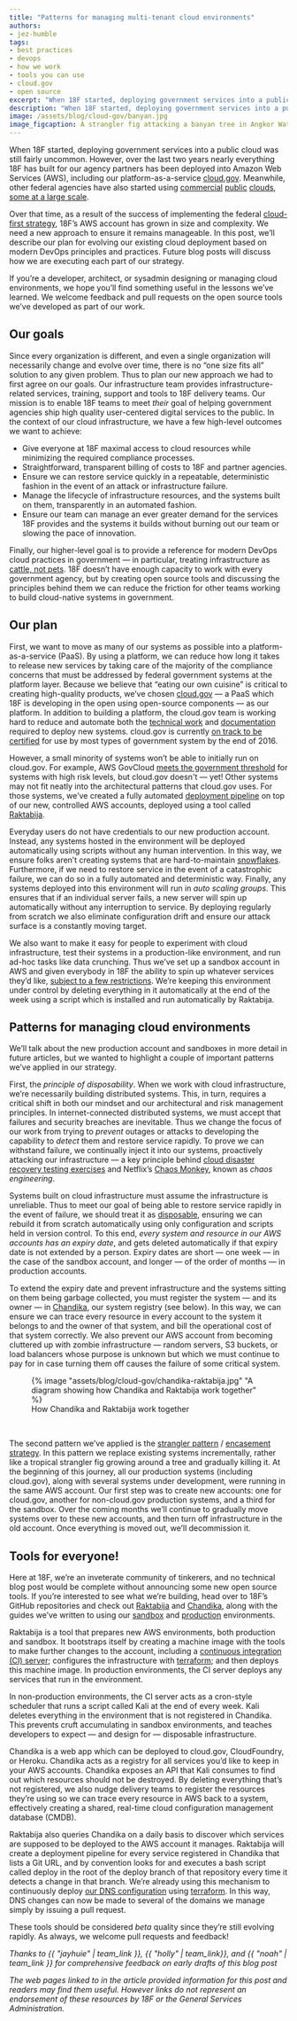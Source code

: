```yaml
---
title: "Patterns for managing multi-tenant cloud environments"
authors:
- jez-humble
tags:
- best practices
- devops
- how we work
- tools you can use
- cloud.gov
- open source
excerpt: "When 18F started, deploying government services into a public cloud was still fairly uncommon. However, everything 18F has built has been deployed into Amazon Web Services (AWS), including cloud.gov. Over that time, our AWS account has grown in size and complexity and we needed a new approach to make sure it remains manageable."
description: "When 18F started, deploying government services into a public cloud was still fairly uncommon. However, everything 18F has built has been deployed into Amazon Web Services (AWS), including cloud.gov. Over that time, our AWS account has grown in size and complexity and we needed a new approach to make sure it remains manageable."
image: /assets/blog/cloud-gov/banyan.jpg
image_figcaption: A strangler fig attacking a banyan tree in Angkor Wat. Photo by <a href="https://commons.wikimedia.org/wiki/File:Strangler_Fig_Ta_Prohm_Angkor1315.jpg">Michael Gunther</a>; CC Attribution Share-Alike
---
```

When 18F started, deploying government services into a public cloud was still fairly uncommon. However, over the last two years nearly everything 18F has built for our agency partners has been deployed into Amazon Web Services (AWS), including our platform-as-a-service [cloud.gov](https://cloud.gov/). Meanwhile, other federal agencies have also started using [commercial](https://marketplace.fedramp.gov/#/product/aws-us-eastwest?sort=productName&productNameSearch=amazon) [public](https://marketplace.fedramp.gov/#/product/azure-public-and-government-community-cloud-solution?sort=productName&productNameSearch=azure) [clouds](https://marketplace.fedramp.gov/#/product/google-services?sort=productName&productNameSearch=google), [some at a large scale](https://www.youtube.com/watch?v=Whbed3dAxiU).

Over that time, as a result of the success of implementing the federal [cloud-first strategy](https://obamawhitehouse.archives.gov/sites/default/files/omb/assets/egov_docs/federal-cloud-computing-strategy.pdf), 18F’s AWS account has grown in size and complexity. We need a new approach to ensure it remains manageable. In this post, we’ll describe our plan for evolving our existing cloud deployment based on modern DevOps principles and practices. Future blog posts will discuss how we are executing each part of our strategy.

If you’re a developer, architect, or sysadmin designing or managing cloud environments, we hope you’ll find something useful in the lessons we’ve learned. We welcome feedback and pull requests on the open source tools we’ve developed as part of our work.

Our goals
---------

Since every organization is different, and even a single organization will necessarily change and evolve over time, there is no “one size fits all” solution to any given problem. Thus to plan our new approach we had to first agree on our goals. Our infrastructure team provides infrastructure-related services, training, support and tools to 18F delivery teams. Our mission is to enable 18F teams to meet *their* goal of helping government agencies ship high quality user-centered digital services to the public. In the context of our cloud infrastructure, we have a few high-level outcomes we want to achieve:

-   Give everyone at 18F maximal access to cloud resources while minimizing the required compliance processes.
-   Straightforward, transparent billing of costs to 18F and partner agencies.
-   Ensure we can restore service quickly in a repeatable, deterministic fashion in the event of an attack or infrastructure failure.
-   Manage the lifecycle of infrastructure resources, and the systems built on them, transparently in an automated fashion.
-   Ensure our team can manage an ever greater demand for the services 18F provides and the systems it builds without burning out our team or slowing the pace of innovation.

Finally, our higher-level goal is to provide a reference for modern DevOps cloud practices in government — in particular, treating infrastructure as [cattle, not pets](https://blog.engineyard.com/2014/pets-vs-cattle). 18F doesn’t have enough capacity to work with every government agency, but by creating open source tools and discussing the principles behind them we can reduce the friction for other teams working to build cloud-native systems in government.

Our plan
--------

First, we want to move as many of our systems as possible into a platform-as-a-service (PaaS). By using a platform, we can reduce how long it takes to release new services by taking care of the majority of the compliance concerns that must be addressed by federal government systems at the platform layer. Because we believe that “eating our own cuisine” is critical to creating high-quality products, we’ve chosen [cloud.gov](https://cloud.gov/) — a PaaS which 18F is developing in the open using open-source components — as our platform. In addition to building a platform, the cloud.gov team is working hard to reduce and automate both the [technical work](https://18f.gsa.gov/2015/10/09/cloud-gov-launch/) and [documentation](https://18f.gsa.gov/2016/04/15/compliance-masonry-buildling-a-risk-management-platform/) required to deploy new systems. cloud.gov is currently [on track to be certified](https://18f.gsa.gov/2016/07/18/cloud-gov-full-steam-ahead-fedramp-assessment-process/) for use by most types of government system by the end of 2016.

However, a small minority of systems won’t be able to initially run on cloud.gov. For example, AWS GovCloud [meets the government threshold](https://marketplace.fedramp.gov/#/product/aws-govcloud/versus/aws-govcloud-high?sort=productName&productNameSearch=amazon) for systems with high risk levels, but cloud.gov doesn't — yet! Other systems may not fit neatly into the architectural patterns that cloud.gov uses. For those systems, we’ve created a fully automated [deployment pipeline](http://martinfowler.com/bliki/DeploymentPipeline.html) on top of our new, controlled AWS accounts, deployed using a tool called [Raktabija](https://github.com/18F/raktabija).

Everyday users do not have credentials to our new production account. Instead, any systems hosted in the environment will be deployed automatically using scripts without any human intervention. In this way, we ensure folks aren’t creating systems that are hard-to-maintain [snowflakes](http://martinfowler.com/bliki/SnowflakeServer.html). Furthermore, if we need to restore service in the event of a catastrophic failure, we can do so in a fully automated and deterministic way. Finally, any systems deployed into this environment will run in *auto scaling groups*. This ensures that if an individual server fails, a new server will spin up automatically without any interruption to service. By deploying regularly from scratch we also eliminate configuration drift and ensure our attack surface is a constantly moving target.

We also want to make it easy for people to experiment with cloud infrastructure, test their systems in a production-like environment, and run ad-hoc tasks like data crunching. Thus we’ve set up a sandbox account in AWS and given everybody in 18F the ability to spin up whatever services they’d like, [subject to a few restrictions](https://pages.18f.gov/before-you-ship/infrastructure/sandbox/). We’re keeping this environment under control by deleting everything in it automatically at the end of the week using a script which is installed and run automatically by Raktabija.

Patterns for managing cloud environments
----------------------------------------

We’ll talk about the new production account and sandboxes in more detail in future articles, but we wanted to highlight a couple of important patterns we’ve applied in our strategy.

First, the *principle of disposability*. When we work with cloud infrastructure, we’re necessarily building distributed systems. This, in turn, requires a critical shift in both our mindset and our architectural and risk management principles. In internet-connected distributed systems, we must accept that failures and security breaches are inevitable. Thus we change the focus of our work from trying to *prevent* outages or attacks to developing the capability to *detect* them and restore service rapidly. To prove we can withstand failure, we continually inject it into our systems, proactively attacking our infrastructure — a key principle behind [cloud disaster recovery testing exercises](http://queue.acm.org/issuedetail.cfm?issue=2367376) and Netflix’s [Chaos Monkey](http://techblog.netflix.com/2012/07/chaos-monkey-released-into-wild.html), known as *chaos engineering*.

Systems built on cloud infrastructure must assume the infrastructure is unreliable. Thus to meet our goal of being able to restore service rapidly in the event of failure, we should treat it as [disposable](http://chadfowler.com/2013/06/23/immutable-deployments.html), ensuring we can rebuild it from scratch automatically using only configuration and scripts held in version control. To this end, *every system and resource in our AWS accounts has an expiry date*, and gets deleted automatically if that expiry date is not extended by a person. Expiry dates are short — one week — in the case of the sandbox account, and longer — of the order of months — in production accounts.

To extend the expiry date and prevent infrastructure and the systems sitting on them being garbage collected, you must register the system — and its owner — in [Chandika](https://github.com/18F/chandika), our system registry (see below). In this way, we can ensure we can trace every resource in every account to the system it belongs to and the owner of that system, and bill the operational cost of that system correctly. We also prevent our AWS account from becoming cluttered up with zombie infrastructure — random servers, S3 buckets, or load balancers whose purpose is unknown but which we must continue to pay for in case turning them off causes the failure of some critical system.

<figure>
  {% image "assets/blog/cloud-gov/chandika-raktabija.jpg" "A diagram showing how Chandika and Raktabija work together" %}
  <figcaption>How Chandika and Raktabija work together</figcaption>
</figure><br>

The second pattern we’ve applied is the [strangler pattern](http://martinfowler.com/bliki/StranglerApplication.html) / [encasement strategy](https://18f.gsa.gov/2014/09/08/the-encasement-strategy-on-legacy-systems-and-the/). In this pattern we replace existing systems incrementally, rather like a tropical strangler fig growing around a tree and gradually killing it. At the beginning of this journey, all our production systems (including cloud.gov), along with several systems under development, were running in the same AWS account. Our first step was to create new accounts: one for cloud.gov, another for non-cloud.gov production systems, and a third for the sandbox. Over the coming months we’ll continue to gradually move systems over to these new accounts, and then turn off infrastructure in the old account. Once everything is moved out, we’ll decommission it.

Tools for everyone!
-------------------

Here at 18F, we’re an inveterate community of tinkerers, and no technical blog post would be complete without announcing some new open source tools. If you’re interested to see what we’re building, head over to 18F’s GitHub repositories and check out [Raktabija](https://github.com/18F/raktabija) and [Chandika](https://github.com/18F/chandika), along with the guides we’ve written to using our [sandbox](https://pages.18f.gov/before-you-ship/infrastructure/sandbox/) and [production](https://pages.18f.gov/before-you-ship/infrastructure/aws/) environments.

Raktabija is a tool that prepares new AWS environments, both production and sandbox. It bootstraps itself by creating a machine image with the tools to make further changes to the account, including a [continuous integration (CI) server](https://www.go.cd/); configures the infrastructure with [terraform](https://www.terraform.io/); and then deploys this machine image. In production environments, the CI server deploys any services that run in the environment.

In non-production environments, the CI server acts as a cron-style scheduler that runs a script called Kali at the end of every week. Kali deletes everything in the environment that is not registered in Chandika. This prevents cruft accumulating in sandbox environments, and teaches developers to expect — and design for — disposable infrastructure.

Chandika is a web app which can be deployed to cloud.gov, CloudFoundry, or Heroku. Chandika acts as a registry for all services you’d like to keep in your AWS accounts. Chandika exposes an API that Kali consumes to find out which resources should not be destroyed. By deleting everything that’s not registered, we also nudge delivery teams to register the resources they’re using so we can trace every resource in AWS back to a system, effectively creating a shared, real-time cloud configuration management database (CMDB).

Raktabija also queries Chandika on a daily basis to discover which services are supposed to be deployed to the AWS account it manages. Raktabija will create a deployment pipeline for every service registered in Chandika that lists a Git URL, and by convention looks for and executes a bash script called deploy in the root of the deploy branch of that repository every time it detects a change in that branch. We’re already using this mechanism to continuously deploy [our DNS configuration](https://github.com/18F/dns) using [terraform](https://www.terraform.io/). In this way, DNS changes can now be made to several of the domains we manage simply by issuing a pull request.

These tools should be considered *beta* quality since they’re still evolving rapidly. As always, we welcome pull requests and feedback!

*Thanks to {{ "jayhuie" | team_link }}, {{ "holly" | team_link}}, and {{ "noah" | team_link }} for comprehensive feedback on early drafts of this blog post*

*The web pages linked to in the article provided information for this post and readers may find them useful. However links do not represent an endorsement of these resources by 18F or the General Services Administration.*
